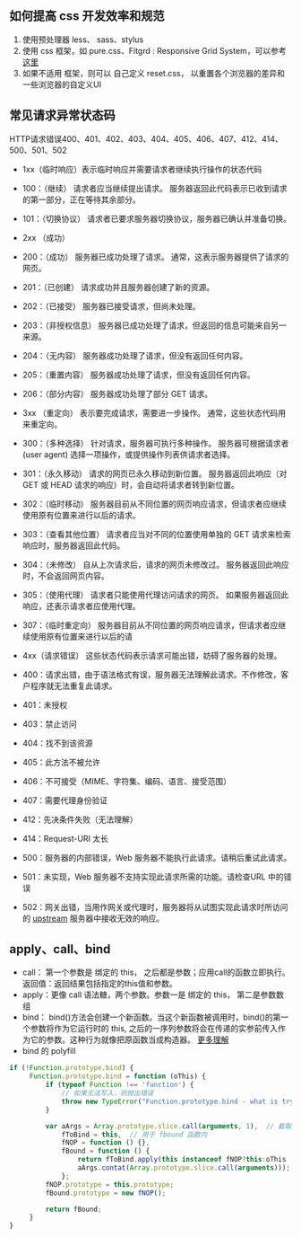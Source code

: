 ## 如何提高 css 开发效率和规范
1. 使用预处理器 less、 sass、stylus
2. 使用 css 框架，如 pure.css、Fitgrd : Responsive Grid System，可以参考 [这里](http://www.open-open.com/news/view/1de4b9d/)
3. 如果不适用 框架，则可以 自己定义 reset.css， 以重置各个浏览器的差异和一些浏览器的自定义UI


## 常见请求异常状态码

HTTP请求错误400、401、402、403、404、405、406、407、412、414、500、501、502

- 1xx（临时响应）表示临时响应并需要请求者继续执行操作的状态代码
- 100：（继续） 请求者应当继续提出请求。 服务器返回此代码表示已收到请求的第一部分，正在等待其余部分。  
- 101：（切换协议） 请求者已要求服务器切换协议，服务器已确认并准备切换。

- 2xx （成功）
- 200：（成功）  服务器已成功处理了请求。 通常，这表示服务器提供了请求的网页。 
- 201：（已创建）  请求成功并且服务器创建了新的资源。 
- 202：（已接受）  服务器已接受请求，但尚未处理。 
- 203：（非授权信息）  服务器已成功处理了请求，但返回的信息可能来自另一来源。 
- 204：（无内容）  服务器成功处理了请求，但没有返回任何内容。 
- 205：（重置内容） 服务器成功处理了请求，但没有返回任何内容。 
- 206：（部分内容）  服务器成功处理了部分 GET 请求。

- 3xx （重定向） 表示要完成请求，需要进一步操作。 通常，这些状态代码用来重定向。
- 300：（多种选择）  针对请求，服务器可执行多种操作。 服务器可根据请求者 (user agent) 选择一项操作，或提供操作列表供请求者选择。 
- 301：（永久移动）  请求的网页已永久移动到新位置。 服务器返回此响应（对 GET 或 HEAD 请求的响应）时，会自动将请求者转到新位置。 
- 302：（临时移动）  服务器目前从不同位置的网页响应请求，但请求者应继续使用原有位置来进行以后的请求。 
- 303：（查看其他位置） 请求者应当对不同的位置使用单独的 GET 请求来检索响应时，服务器返回此代码。 
- 304：（未修改） 自从上次请求后，请求的网页未修改过。 服务器返回此响应时，不会返回网页内容。 
- 305：（使用代理） 请求者只能使用代理访问请求的网页。 如果服务器返回此响应，还表示请求者应使用代理。 
- 307：（临时重定向）  服务器目前从不同位置的网页响应请求，但请求者应继续使用原有位置来进行以后的请


- 4xx（请求错误） 这些状态代码表示请求可能出错，妨碍了服务器的处理。
- 400：请求出错，由于语法格式有误，服务器无法理解此请求。不作修改，客户程序就无法重复此请求。 
- 401：未授权 
- 403：禁止访问
- 404：找不到该资源
- 405：此方法不被允许
- 406：不可接受（MIME、字符集、编码、语言、接受范围）
- 407：需要代理身份验证
- 412：先决条件失败（无法理解）
- 414：Request-URI 太长

- 500：服务器的内部错误，Web 服务器不能执行此请求。请稍后重试此请求。 
- 501：未实现，Web 服务器不支持实现此请求所需的功能。请检查URL 中的错误
- 502：网关出错，当用作网关或代理时，服务器将从试图实现此请求时所访问的 [upstream](http://tengine.taobao.org/book/chapter_05.html) 服务器中接收无效的响应。


## apply、call、bind

- call： 第一个参数是 绑定的 this， 之后都是参数；应用call的函数立即执行。返回值：返回结果包括指定的this值和参数。
- apply：更像 call 语法糖，两个参数。参数一是 绑定的 this， 第二是参数数组
- bind： bind()方法会创建一个新函数。当这个新函数被调用时，bind()的第一个参数将作为它运行时的 this, 之后的一序列参数将会在传递的实参前传入作为它的参数。这种行为就像把原函数当成构造器。
[更多理解](https://developer.mozilla.org/zh-CN/docs/Web/JavaScript/Reference/Global_Objects/Function/bind)
- bind 的 polyfill
```js
if (!Function.prototype.bind) {
     Function.prototype.bind = function (oThis) {
         if (typeof Function !== 'function') {
             // 如果无法写入，则抛出错误
             throw new TypeError("Function.prototype.bind - what is trying to bound is not callable")
         }

         var aArgs = Array.prototype.slice.call(arguments, 1),  // 截取第一个参数
             fToBind = this,  // 用于 fbound 函数内
             fNOP = function () {},
             fBound = function () {
                 return fToBind.apply(this instanceof fNOP?this:oThis || this,
                 aArgs.contat(Array.prototype.slice.call(arguments)));
             };
         fNOP.prototype = this.prototype;
         fBound.prototype = new fNOP();    

         return fBound;
     }
}
```




